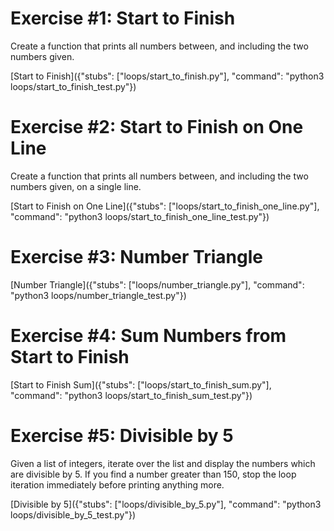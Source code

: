 # Exercise #1: Start to Finish

Create a function that prints all numbers between, and including the two numbers given.

[Start to Finish]({"stubs": ["loops/start_to_finish.py"], "command": "python3 loops/start_to_finish_test.py"})


# Exercise #2: Start to Finish on One Line

Create a function that prints all numbers between, and including the two numbers given, on a single line.

[Start to Finish on One Line]({"stubs": ["loops/start_to_finish_one_line.py"], "command": "python3 loops/start_to_finish_one_line_test.py"})


# Exercise #3: Number Triangle


[Number Triangle]({"stubs": ["loops/number_triangle.py"], "command": "python3 loops/number_triangle_test.py"})


# Exercise #4: Sum Numbers from Start to Finish


[Start to Finish Sum]({"stubs": ["loops/start_to_finish_sum.py"], "command": "python3 loops/start_to_finish_sum_test.py"})


# Exercise #5: Divisible by 5

 Given a list of integers, iterate over the list and display the numbers which are divisible by 5. If you find a number greater than 150, stop the loop iteration immediately before printing anything more.

[Divisible by 5]({"stubs": ["loops/divisible_by_5.py"], "command": "python3 loops/divisible_by_5_test.py"})
